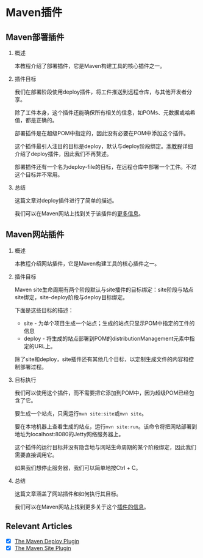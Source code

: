 # Maven插件

## Maven部署插件

1. 概述

    本教程介绍了部署插件，它是Maven构建工具的核心插件之一。

2. 插件目标

    我们在部署阶段使用deploy插件，将工件推送到远程仓库，与其他开发者分享。

    除了工件本身，这个插件还能确保所有相关的信息，如POMs、元数据或哈希值，都是正确的。

    部署插件是在超级POM中指定的，因此没有必要在POM中添加这个插件。

    这个插件最引人注目的目标是deploy，默认与deploy阶段绑定。[本教程](/MavenToNexus.md#maven部署到nexus)详细介绍了deploy插件，因此我们不再赘述。

    部署插件还有一个名为deploy-file的目标，在远程仓库中部署一个工件。不过这个目标并不常用。

3. 总结

    这篇文章对deploy插件进行了简单的描述。

    我们可以在Maven网站上找到关于该插件的[更多信息](https://maven.apache.org/plugins/maven-deploy-plugin/)。

## Maven网站插件

1. 概述

    本教程介绍网站插件，它是Maven构建工具的核心插件之一。

2. 插件目标

    Maven site生命周期有两个阶段默认与site插件的目标绑定：site阶段与站点site绑定，site-deploy阶段与deploy目标绑定。

    下面是这些目标的描述：

    - site - 为单个项目生成一个站点；生成的站点只显示POM中指定的工件的信息
    - deploy - 将生成的站点部署到POM的distributionManagement元素中指定的URL上。

    除了site和deploy，site插件还有其他几个目标，以定制生成文件的内容和控制部署过程。

3. 目标执行

    我们可以使用这个插件，而不需要把它添加到POM中，因为超级POM已经包含了它。

    要生成一个站点，只需运行`mvn site:site`或`mvn site`。

    要在本地机器上查看生成的站点，运行`mvn site:run`。该命令将把网站部署到地址为localhost:8080的Jetty网络服务器上。

    这个插件的运行目标并没有隐含地与网站生命周期的某个阶段绑定，因此我们需要直接调用它。

    如果我们想停止服务器，我们可以简单地按Ctrl + C。

4. 总结

    这篇文章涵盖了网站插件和如何执行其目标。

    我们可以在Maven网站上找到更多关于这个[插件的信息](https://maven.apache.org/plugins/maven-site-plugin/)。

## Relevant Articles

- [x] [The Maven Deploy Plugin](https://www.baeldung.com/maven-deploy-plugin)
- [x] [The Maven Site Plugin](https://www.baeldung.com/maven-site-plugin)
